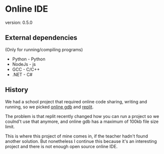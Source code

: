 # Online IDE
version: 0.5.0

## External dependencies
(Only for running/compiling programs)
- Python - Python
- NodeJs - js
- GCC - C/C++
- .NET - C#

## History
We had a school project that required online code sharing, writing and running, so we picked [online gdb](https://www.onlinegdb.com) and [replit](https://replit.com/).

The problem is that replit recently changed how you can run a project so we coulnd't use that anymore, and online gdb has a maximum of 100kb file size limit.

This is where this project of mine comes in, if the teacher hadn't found another solution. But nonetheless I continue this because it's an interesting project and there is not enough open source online IDE.